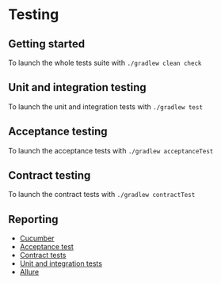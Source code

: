 # Testing

## Getting started

To launch the whole tests suite with `./gradlew clean check`

## Unit and integration testing

To launch the unit and integration tests with `./gradlew test`

## Acceptance testing

To launch the acceptance tests with `./gradlew acceptanceTest`

## Contract testing

To launch the contract tests with `./gradlew contractTest`

## Reporting

- [Cucumber](../reports/tests/cucumber)
- [Acceptance test](../reports/tests/acceptanceTest)
- [Contract tests](../reports/tests/contractTest)
- [Unit and integration tests](../reports/tests/test)
- [Allure](../reports/tests/allure)
